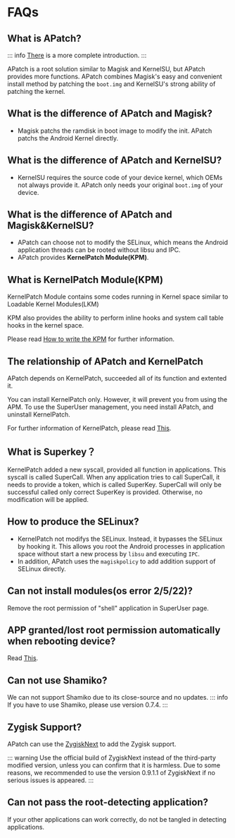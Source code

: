 # FAQs

## What is APatch?

::: info
[There](/en/what-is-apatch) is a more complete introduction.
:::

APatch is a root solution similar to Magisk and KernelSU, but APatch provides more functions.
APatch combines Magisk's easy and convenient install method by patching the `boot.img` and KernelSU's strong ability of patching the kernel.

## What is the difference of APatch and Magisk?

- Magisk patchs the ramdisk in boot image to modify the init. APatch patchs the Android Kernel directly.

## What is the difference of APatch and KernelSU?

- KernelSU requires the source code of your device kernel, which OEMs not always provide it. APatch only needs your original `boot.img` of your device.

## What is the difference of APatch and Magisk&KernelSU?

- APatch can choose not to modify the SELinux, which means the Android application threads can be rooted without libsu and IPC.
- APatch provides **KernelPatch Module(KPM)**.

## What is KernelPatch Module(KPM)

KernelPatch Module contains some codes running in Kernel space similar to Loadable Kernel Modules(LKM)

KPM also provides the ability to perform inline hooks and system call table hooks in the kernel space.

Please read [How to write the KPM](https://github.com/bmax121/KernelPatch/blob/main/doc/zh-CN/module.md) for further information.

## The relationship of APatch and KernelPatch

APatch depends on KernelPatch, succeeded all of its function and extented it.

You can install KernelPatch only. However, it will prevent you from using the APM.
To use the SuperUser management, you need install APatch, and uninstall KernelPatch.

For further information of KernelPatch, please read [This](https://github.com/bmax121/KernelPatch).

## What is Superkey？

KernelPatch added a new syscall, provided all function in applications. This syscall is called SuperCall.
When any application tries to call SuperCall, it needs to provide a token, which is called SuperKey. SuperCall will only be successful called only correct SuperKey is provided. Otherwise, no modification will be applied.  

## How to produce the SELinux?

- KernelPatch not modifys the SELinux. Instead, it bypasses the SELinux by hooking it. This allows you root the Android processes in application space without start a new process by `libsu` and executing `IPC`.
- In addition, APatch uses the `magiskpolicy` to add addition support of SELinux directly.  

## Can not install modules(os error 2/5/22)?

Remove the root permission of "shell" application in SuperUser page.

## APP granted/lost root permission automatically when rebooting device?

Read [This](https://t.me/APatchChannel/74).

## Can not use Shamiko?

We can not support Shamiko due to its close-source and no updates.
::: info
If you have to use Shamiko, please use version 0.7.4.
:::

## Zygisk Support?

APatch can use the [ZygiskNext](https://github.com/Dr-TSNG/ZygiskNext) to add the Zygisk support.

::: warning
Use the official build of ZygiskNext instead of the third-party modified version, unless you can confirm that it is harmless.
Due to some reasons, we recommended to use the version 0.9.1.1 of ZygiskNext if no serious issues is appeared.
:::

## Can not pass the root-detecting application?

If your other applications can work correctly, do not be tangled in detecting applications.
